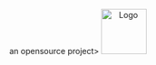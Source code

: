 
<!--
*** Thanks for checking out page. If you have a suggestion or intersted
*** please fork the repo and create a pull request
*** or simply open an issue with the tag "enhancement".
*** Don't forget to give the project a star!
*** Thanks again! Now go create something AMAZING! :D
-->

<!-- PROJECT LOGO -->
<br />
<div align="center">
  <a Express-ed Engine </br> an opensource project>
    <img src="images/logo.png" alt="Logo" width="80" height="80">
  </a>
